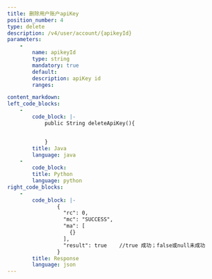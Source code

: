 ```yaml
---
title: 删除用户账户apiKey
position_number: 4
type: delete
description: /v4/user/account/{apikeyId}
parameters:
    -
        name: apikeyId
        type: string
        mandatory: true
        default:
        description: apiKey id
        ranges:

content_markdown:
left_code_blocks:
    -
        code_block: |-
            public String deleteApiKey(){


            }
        title: Java
        language: java
    -
        code_block:
        title: Python
        language: python
right_code_blocks:
    -
        code_block: |-
                {
                  "rc": 0,
                  "mc": "SUCCESS",
                  "ma": [
                    {}
                  ],
                  "result": true    //true 成功；false或null未成功
                }
        title: Response
        language: json
---
```

